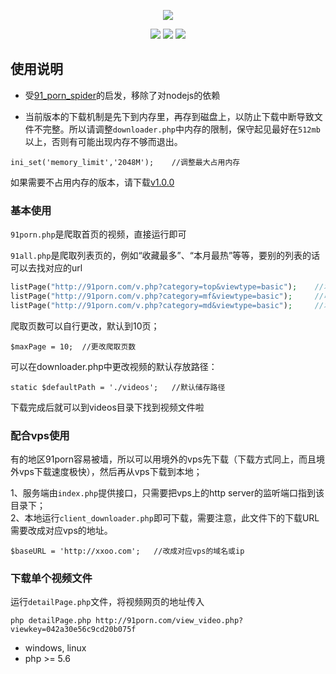 <p align="center">
    <a href="https://github.com/zzjzz9266a/91porn_php"><img src="https://github.com/zzjzz9266a/91porn_php/blob/master/logo.jpg"></a>
</p>

<p align="center">
    <a href="https://github.com/zzjzz9266a/91porn_php"><img src="https://img.shields.io/badge/platform-all-lightgrey.svg"></a>
    <a href="https://github.com/zzjzz9266a/91porn_php"><img src="https://img.shields.io/apm/l/vim-mode.svg"></a>
    <a href="https://github.com/zzjzz9266a/91porn_php"><img src="https://img.shields.io/badge/language-php>=%205.6-orange.svg"></a>
</p>

  
## 使用说明
* 受[91_porn_spider](https://github.com/eqblog/91_porn_spider)的启发，移除了对nodejs的依赖

* 当前版本的下载机制是先下到内存里，再存到磁盘上，以防止下载中断导致文件不完整。所以请调整`downloader.php`中内存的限制，保守起见最好在`512mb`以上，否则有可能出现内存不够而退出。  
````
ini_set('memory_limit','2048M');	//调整最大占用内存
````

如果需要不占用内存的版本，请下载<a href="https://github.com/zzjzz9266a/91porn_php/releases/tag/v1.0.0">v1.0.0</a>

### 基本使用
`91porn.php`是爬取首页的视频，直接运行即可

`91all.php`是爬取列表页的，例如“收藏最多”、“本月最热”等等，要别的列表的话可以去找对应的url
```` php
listPage("http://91porn.com/v.php?category=top&viewtype=basic");	//本月最热
listPage("http://91porn.com/v.php?category=mf&viewtype=basic");		//收藏最多
listPage("http://91porn.com/v.php?category=md&viewtype=basic");		//本月讨论
````
爬取页数可以自行更改，默认到10页；
````
$maxPage = 10;	//更改爬取页数
````
可以在downloader.php中更改视频的默认存放路径：
````
static $defaultPath = './videos';	//默认储存路径
````

下载完成后就可以到videos目录下找到视频文件啦

### 配合vps使用
有的地区91porn容易被墙，所以可以用境外的vps先下载（下载方式同上，而且境外vps下载速度极快），然后再从vps下载到本地；

1、服务端由`index.php`提供接口，只需要把vps上的http server的监听端口指到该目录下；  
2、本地运行`client_downloader.php`即可下载，需要注意，此文件下的下载URL需要改成对应vps的地址。
````
$baseURL = 'http://xxoo.com';	//改成对应vps的域名或ip
````

### 下载单个视频文件
运行`detailPage.php`文件，将视频网页的地址传入
````
php detailPage.php http://91porn.com/view_video.php?viewkey=042a30e56c9cd20b075f
````

* windows, linux
* php >= 5.6
